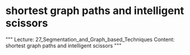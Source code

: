 # shortest graph paths and intelligent scissors

"""
Lecture: 27_Segmentation_and_Graph_based_Techniques
Content: shortest graph paths and intelligent scissors
"""

